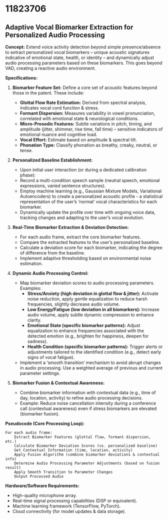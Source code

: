 # 11823706

## Adaptive Vocal Biomarker Extraction for Personalized Audio Processing

**Concept:** Extend voice activity detection beyond simple presence/absence to extract personalized vocal biomarkers – unique acoustic signatures indicative of emotional state, health, or identity – and dynamically adjust audio processing parameters based on these biomarkers. This goes beyond VAD, creating a reactive audio environment.

**Specifications:**

1.  **Biomarker Feature Set:** Define a core set of acoustic features beyond those in the patent. These include:
    *   **Glottal Flow Rate Estimation:** Derived from spectral analysis, indicates vocal cord function & stress.
    *   **Formant Dispersion:** Measures variability in vowel pronunciation, correlated with emotional state & neurological conditions.
    *   **Micro-Prosodic Features:** Subtle variations in pitch, timing, and amplitude (jitter, shimmer, rise time, fall time) – sensitive indicators of emotional nuance and cognitive load.
    *   **Vocal Effort:** Estimate based on amplitude & spectral tilt.
    *   **Phonation Type:** Classify phonation as breathy, creaky, neutral, or tense.

2.  **Personalized Baseline Establishment:**
    *   Upon initial user interaction (or during a dedicated calibration phase):
    *   Record a multi-condition speech sample (neutral speech, emotional expressions, varied sentence structures).
    *   Employ machine learning (e.g., Gaussian Mixture Models, Variational Autoencoders) to create a personalized acoustic profile - a statistical representation of the user’s ‘normal’ vocal characteristics for each biomarker.
    *   Dynamically update the profile over time with ongoing voice data, tracking changes and adapting to the user’s vocal evolution.

3.  **Real-Time Biomarker Extraction & Deviation Detection:**
    *   For each audio frame, extract the core biomarker features.
    *   Compare the extracted features to the user’s personalized baseline.
    *   Calculate a deviation score for each biomarker, indicating the degree of difference from the baseline.
    *   Implement adaptive thresholding based on environmental noise estimation.

4.  **Dynamic Audio Processing Control:**
    *   Map biomarker deviation scores to audio processing parameters. Examples:
        *   **Stress/Anxiety (high deviation in glottal flow & jitter):** Activate noise reduction, apply gentle equalization to reduce harsh frequencies, slightly decrease audio volume.
        *   **Low Energy/Fatigue (low deviation in all biomarkers):** Increase audio volume, apply subtle dynamic compression to enhance clarity.
        *   **Emotional State (specific biomarker patterns):** Adjust equalization to enhance frequencies associated with the detected emotion (e.g., brighten for happiness, deepen for sadness).
        *   **Health Condition (specific biomarker patterns):** Trigger alerts or adjustments tailored to the identified condition (e.g., detect early signs of vocal fatigue).
    *   Implement a ‘smooth transition’ mechanism to avoid abrupt changes in audio processing. Use a weighted average of previous and current parameter settings.

5.  **Biomarker Fusion & Contextual Awareness:**
    *   Combine biomarker information with contextual data (e.g., time of day, location, activity) to refine audio processing decisions.
    *   Example: Reduce noise cancellation intensity during a conference call (contextual awareness) even if stress biomarkers are elevated (biomarker fusion).

**Pseudocode (Core Processing Loop):**

```
For each audio frame:
    Extract Biomarker Features (glottal flow, formant dispersion, etc.)
    Calculate Biomarker Deviation Scores (vs. personalized baseline)
    Get Contextual Information (time, location, activity)
    Apply Fusion Algorithm (combine biomarker deviations & contextual info)
    Determine Audio Processing Parameter Adjustments (based on fusion result)
    Apply Smooth Transition to Parameter Changes
    Output Processed Audio
```

**Hardware/Software Requirements:**

*   High-quality microphone array.
*   Real-time signal processing capabilities (DSP or equivalent).
*   Machine learning framework (TensorFlow, PyTorch).
*   Cloud connectivity (for model updates & data storage).